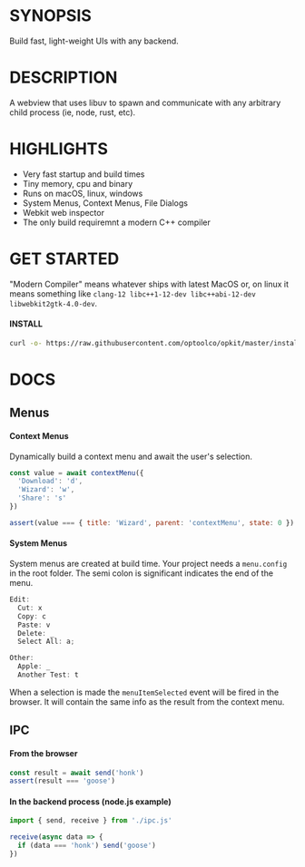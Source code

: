 # SYNOPSIS

Build fast, light-weight UIs with any backend.


# DESCRIPTION

A webview that uses libuv to spawn and communicate with
any arbitrary child process (ie, node, rust, etc).


# HIGHLIGHTS

- Very fast startup and build times
- Tiny memory, cpu and binary
- Runs on macOS, linux, windows
- System Menus, Context Menus, File Dialogs
- Webkit web inspector
- The only build requiremnt a modern C++ compiler


# GET STARTED

"Modern Compiler" means whatever ships with latest MacOS or, on linux
it means something like `clang-12 libc++1-12-dev libc++abi-12-dev libwebkit2gtk-4.0-dev`.

#### INSTALL

```bash
curl -o- https://raw.githubusercontent.com/optoolco/opkit/master/install.sh | bash
```


# DOCS

## Menus

#### Context Menus

Dynamically build a context menu and await the user's selection.

```js
const value = await contextMenu({
  'Download': 'd',
  'Wizard': 'w',
  'Share': 's'
})

assert(value === { title: 'Wizard', parent: 'contextMenu', state: 0 })
```

#### System Menus

System menus are created at build time. Your project needs a `menu.config`
in the root folder. The semi colon is significant indicates the end of the menu.

```js
Edit:
  Cut: x
  Copy: c
  Paste: v
  Delete: _
  Select All: a;

Other:
  Apple: _
  Another Test: t
```

When a selection is made the `menuItemSelected` event will be fired in the
browser. It will contain the same info as the result from the context menu.

## IPC

#### From the browser

```js
const result = await send('honk')
assert(result === 'goose')
```

#### In the backend process (node.js example)

```js
import { send, receive } from './ipc.js'

receive(async data => {
  if (data === 'honk') send('goose')
})
```


[01]:https://developer.apple.com/documentation/webkit/wkwebview
[00]:https://developer.apple.com/videos/play/wwdc2020/10188/
[0]:https://github.com/webview/webview/blob/master/webview.h
[1]:https://github.com/javalikescript/webview-c/blob/master/webview-cocoa.c#L508
[2]:https://github.com/PerBothner/DomTerm/blob/1a8eadb111b5c4eab8dce00f5f672801af52d8f5/native/webview.cc#L33
[4]:https://github.com/electron/electron/blob/6b6ffbdd107f4633b2b70d0e41be64aa65efc540/shell/browser/ui/cocoa/electron_menu_controller.mm

[5]:https://github.com/progrium/macdriver/blob/5eac15a75a75a7f275eca60ba2e64e6f29f16061/cocoa/NSWindow.go
